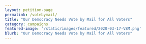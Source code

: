 ```yaml
---
layout: petition-page
permalink: /votebymail/
title: "Our Democracy Needs Vote by Mail for All Voters"
category: campaigns
featured-image: '/static/images/featured/2020-03-17-VBM.png'
blurb: "Our Democracy Needs Vote by Mail for All Voters"
---
```


<link href='https://actionnetwork.org/css/style-embed-whitelabel-v3.css' rel='stylesheet' type='text/css' /><script src='https://actionnetwork.org/widgets/v3/form/sign-the-petition-to-your-state-election-officials-vote-by-mail-must-be-available-to-all-voters?format=js&source=widget&referrer=group-18millionrisingorg&style=full'></script><div id='can-form-area-sign-the-petition-to-your-state-election-officials-vote-by-mail-must-be-available-to-all-voters' style='width: 100%'><!-- this div is the target for our HTML insertion --></div>